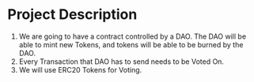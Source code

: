 # Project Description

1. We are going to have a contract controlled by a DAO. The DAO will be able to mint new Tokens,
and tokens will be able to be burned by the DAO.
2. Every Transaction that DAO has to send needs to be Voted On.
3. We will use ERC20 Tokens for Voting.